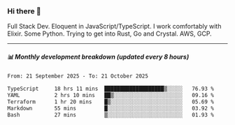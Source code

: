### Hi there 👋

Full Stack Dev. Eloquent in JavaScript/TypeScript. I work comfortably with Elixir. Some Python. Trying to get into Rust, Go and Crystal. AWS, GCP.

***

##### 📊 Monthly development breakdown (updated every 8 hours)

<!--START_SECTION:waka-->

```txt
From: 21 September 2025 - To: 21 October 2025

TypeScript     18 hrs 11 mins  ███████████████████▒░░░░░   76.93 %
YAML           2 hrs 10 mins   ██▒░░░░░░░░░░░░░░░░░░░░░░   09.16 %
Terraform      1 hr 20 mins    █▒░░░░░░░░░░░░░░░░░░░░░░░   05.69 %
Markdown       55 mins         █░░░░░░░░░░░░░░░░░░░░░░░░   03.92 %
Bash           27 mins         ▒░░░░░░░░░░░░░░░░░░░░░░░░   01.93 %
```

<!--END_SECTION:waka-->
